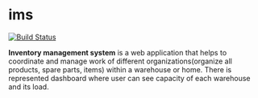 # ims
[![Build Status](http://ci-if103java.pp.ua/jenkins/buildStatus/icon?job=ims%2Fmaster&style=flat-square)](http://ci-if103java.pp.ua/jenkins/job/ims/job/master/)

**Inventory management system** is a web application that helps to coordinate and manage work of different organizations(organize all products, spare parts, items) within a warehouse or home.
There is represented dashboard where user can see capacity of each warehouse and its load.
